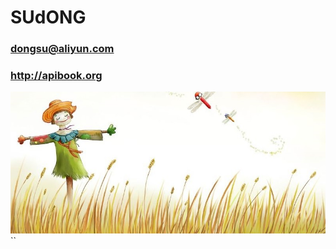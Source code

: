# SUdONG
### dongsu@aliyun.com
### http://apibook.org
![image](https://github.com/sud2g/sudong/blob/master/face/scarecrow.jpg)
``

